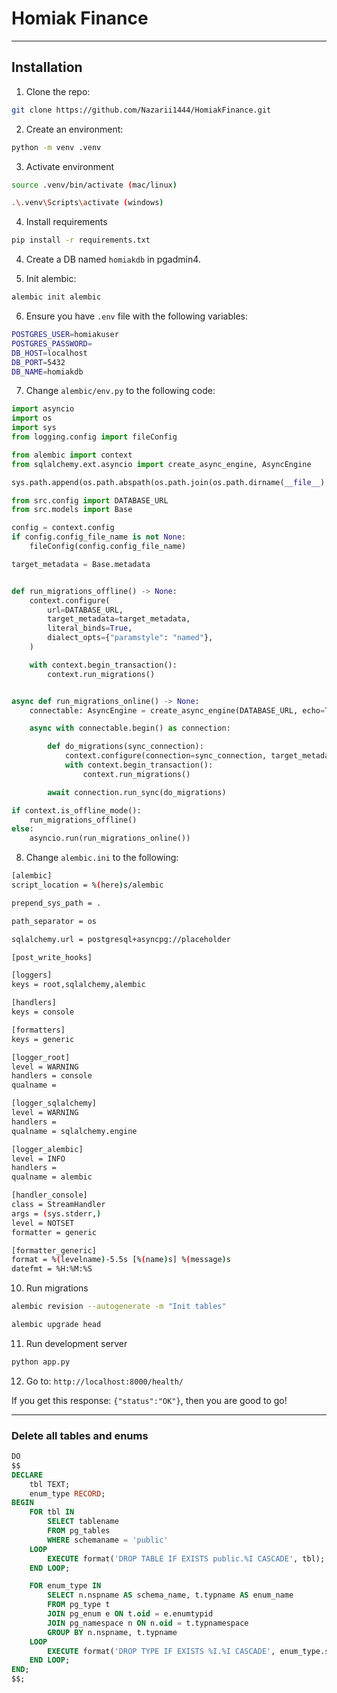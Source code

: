 # Homiak Finance

---

## Installation
1. Clone the repo:
```bash
git clone https://github.com/Nazarii1444/HomiakFinance.git
```

2. Create an environment:
```bash
python -m venv .venv
```

3. Activate environment

```bash
source .venv/bin/activate (mac/linux)
```

```bash
.\.venv\Scripts\activate (windows)
```

4. Install requirements

```bash
pip install -r requirements.txt
```

4. Create a DB named `homiakdb` in pgadmin4.

5. Init alembic:
```bash
alembic init alembic
```

6. Ensure you have `.env` file with the following variables:

```bash
POSTGRES_USER=homiakuser
POSTGRES_PASSWORD=
DB_HOST=localhost
DB_PORT=5432
DB_NAME=homiakdb
```

7. Change `alembic/env.py` to the following code:
```python
import asyncio
import os
import sys
from logging.config import fileConfig

from alembic import context
from sqlalchemy.ext.asyncio import create_async_engine, AsyncEngine

sys.path.append(os.path.abspath(os.path.join(os.path.dirname(__file__), '..', 'src')))

from src.config import DATABASE_URL
from src.models import Base

config = context.config
if config.config_file_name is not None:
    fileConfig(config.config_file_name)

target_metadata = Base.metadata


def run_migrations_offline() -> None:
    context.configure(
        url=DATABASE_URL,
        target_metadata=target_metadata,
        literal_binds=True,
        dialect_opts={"paramstyle": "named"},
    )

    with context.begin_transaction():
        context.run_migrations()


async def run_migrations_online() -> None:
    connectable: AsyncEngine = create_async_engine(DATABASE_URL, echo=True)

    async with connectable.begin() as connection:

        def do_migrations(sync_connection):
            context.configure(connection=sync_connection, target_metadata=target_metadata)
            with context.begin_transaction():
                context.run_migrations()

        await connection.run_sync(do_migrations)

if context.is_offline_mode():
    run_migrations_offline()
else:
    asyncio.run(run_migrations_online())
```

8. Change `alembic.ini` to the following:
```bash
[alembic]
script_location = %(here)s/alembic

prepend_sys_path = .

path_separator = os

sqlalchemy.url = postgresql+asyncpg://placeholder

[post_write_hooks]

[loggers]
keys = root,sqlalchemy,alembic

[handlers]
keys = console

[formatters]
keys = generic

[logger_root]
level = WARNING
handlers = console
qualname =

[logger_sqlalchemy]
level = WARNING
handlers =
qualname = sqlalchemy.engine

[logger_alembic]
level = INFO
handlers =
qualname = alembic

[handler_console]
class = StreamHandler
args = (sys.stderr,)
level = NOTSET
formatter = generic

[formatter_generic]
format = %(levelname)-5.5s [%(name)s] %(message)s
datefmt = %H:%M:%S
```

10. Run migrations
```bash
alembic revision --autogenerate -m "Init tables"
```

```bash
alembic upgrade head
```

11. Run development server
```bash
python app.py
```

12. Go to: `http://localhost:8000/health/`

If you get this response: `{"status":"OK"}`, then you are good to go!

---

### Delete all tables and enums
```sql
DO
$$
DECLARE
    tbl TEXT;
    enum_type RECORD;
BEGIN
    FOR tbl IN
        SELECT tablename
        FROM pg_tables
        WHERE schemaname = 'public'
    LOOP
        EXECUTE format('DROP TABLE IF EXISTS public.%I CASCADE', tbl);
    END LOOP;

    FOR enum_type IN
        SELECT n.nspname AS schema_name, t.typname AS enum_name
        FROM pg_type t
        JOIN pg_enum e ON t.oid = e.enumtypid
        JOIN pg_namespace n ON n.oid = t.typnamespace
        GROUP BY n.nspname, t.typname
    LOOP
        EXECUTE format('DROP TYPE IF EXISTS %I.%I CASCADE', enum_type.schema_name, enum_type.enum_name);
    END LOOP;
END;
$$;
